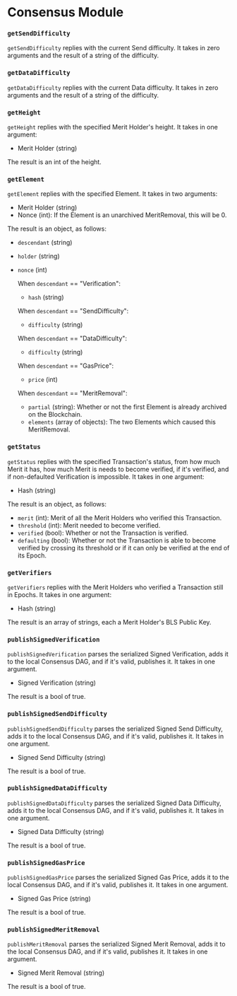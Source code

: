 # Consensus Module

### `getSendDifficulty`

`getSendDifficulty` replies with the current Send difficulty. It takes in zero arguments and the result of a string of the difficulty.

### `getDataDifficulty`

`getDataDifficulty` replies with the current Data difficulty. It takes in zero arguments and the result of a string of the difficulty.

### `getHeight`

`getHeight` replies with the specified Merit Holder's height. It takes in one argument:
- Merit Holder (string)

The result is an int of the height.

### `getElement`

`getElement` replies with the specified Element. It takes in two arguments:
- Merit Holder (string)
- Nonce        (int):    If the Element is an unarchived MeritRemoval, this will be 0.

The result is an object, as follows:
- `descendant` (string)
- `holder`     (string)
- `nonce`      (int)

    When `descendant` == "Verification":
    - `hash` (string)

    When `descendant` == "SendDifficulty":
    - `difficulty` (string)

    When `descendant` == "DataDifficulty":
    - `difficulty` (string)

    When `descendant` == "GasPrice":
    - `price` (int)

    When `descendant` == "MeritRemoval":
    - `partial`  (string):           Whether or not the first Element is already archived on the Blockchain.
    - `elements` (array of objects): The two Elements which caused this MeritRemoval.

### `getStatus`

`getStatus` replies with the specified Transaction's status, from how much Merit it has, how much Merit is needs to become verified, if it's verified, and if non-defaulted Verification is impossible. It takes in one argument:
- Hash (string)

The result is an object, as follows:
- `merit`      (int):  Merit of all the Merit Holders who verified this Transaction.
- `threshold`  (int):  Merit needed to become verified.
- `verified`   (bool): Whether or not the Transaction is verified.
- `defaulting` (bool): Whether or not the Transaction is able to become verified by crossing its threshold or if it can only be verified at the end of its Epoch.

### `getVerifiers`

`getVerifiers` replies with the Merit Holders who verified a Transaction still in Epochs. It takes in one argument:
- Hash (string)

The result is an array of strings, each a Merit Holder's BLS Public Key.

### `publishSignedVerification`

`publishSignedVerification` parses the serialized Signed Verification, adds it to the local Consensus DAG, and if it's valid, publishes it. It takes in one argument.
- Signed Verification (string)

The result is a bool of true.

### `publishSignedSendDifficulty`

`publishSignedSendDifficulty` parses the serialized Signed Send Difficulty, adds it to the local Consensus DAG, and if it's valid, publishes it. It takes in one argument.
- Signed Send Difficulty (string)

The result is a bool of true.

### `publishSignedDataDifficulty`

`publishSignedDataDifficulty` parses the serialized Signed Data Difficulty, adds it to the local Consensus DAG, and if it's valid, publishes it. It takes in one argument.
- Signed Data Difficulty (string)

The result is a bool of true.

### `publishSignedGasPrice`

`publishSignedGasPrice` parses the serialized Signed Gas Price, adds it to the local Consensus DAG, and if it's valid, publishes it. It takes in one argument.
- Signed Gas Price (string)

The result is a bool of true.

### `publishSignedMeritRemoval`

`publishMeritRemoval` parses the serialized Signed Merit Removal, adds it to the local Consensus DAG, and if it's valid, publishes it. It takes in one argument.
- Signed Merit Removal (string)

The result is a bool of true.
